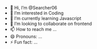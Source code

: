 - 👋 Hi, I’m @Searcher06
- 👀 I’m interested in Coding 
- 🌱 I’m currently learning Javascript 
- 💞️ I’m looking to collaborate on frontend 
- 📫 How to reach me ...
- 😄 Pronouns: ...
- ⚡ Fun fact: ...

<!---
Searcher06/Searcher06 is a ✨ special ✨ repository because its `README.md` (this file) appears on your GitHub profile.
You can click the Preview link to take a look at your changes.
--->
